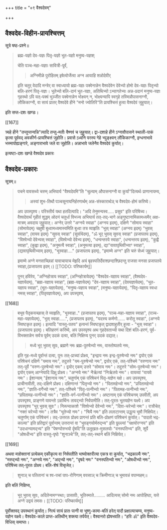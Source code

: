 +++
title = "०९ वैश्वदेवम्"

+++
## वैश्वदेव-विहीन-प्रायश्चित्तम्

सूत्रे षष्ठ-प्रश्ने॥ 

> ब्रह्म-यज्ञो देव-यज्ञः पितृ-यज्ञो भूत-यज्ञो मनुष्य-यज्ञश्
>
> चेति पञ्च-महा-यज्ञाः सावित्री-पूर्वं, 
>
>> अग्निमीळे पुरोहितम् इषेत्वोर्जेत्वा अग्न आयाहि शन्नोदेवीर् 
>
> इति चतुर् वेदादि मन्त्रेर् वा स्वाध्यायो ब्रह्म-यज्ञः पक्वेनान्नेन वैश्वदेवेन देवेभ्यो होमो देव-यज्ञः पितृभ्यो बलि-हरणं पितृ-यज्ञः। भूतेभ्यो बलि-दानं भूत-यज्ञः, अतिथिभ्यो ऽभ्यागतेभ्यः अन्न-प्रदानं मनुष्य-यज्ञः गृहस्थो ऽपि यत्-पक्वं भुञ्जीत पक्वेनान्नेन भोक्ष्यन् न, भोक्ष्यन्यापि स्वगृहे तस्मिन्नौपासनाग्नौ, लौकिकाग्नौ, वा सायं प्रातर् वैश्वदेवे हीने "मनो ज्योतिरि"ति प्रायश्चित्तं हुत्वा वैश्वदेवं जुहुयात्। 

इति सप्त-दशः खण्डः। 

[[167]]

त्र्यहे हीने "तन्तुन्तन्वन्नि"त्यादि तन्तु-मतीः वैष्णवं च जुहुयात्। द्वा-दशाहे हीने ऽग्नावौपासने स्थाली-पाकं कृत्वा पूर्ववद् अवकीर्ण-प्रायश्चित्तं जुहोति। प्रवासे ऽध्वनि परस्य गेहे भ्युङ्क्ष्यन् लौकिकाग्नौ, इन्धनाभावे भस्मापोह्यङ्गारे, अङ्गाराभावे जले वा जुहोति। अन्नाभावे जलेनैव वैश्वदेवं कुर्यात्। 

इत्यष्टा-दशः खण्डे वैश्वदेव प्रकारः 

## वैश्वदेव-प्रकारः 

सूत्रम्॥ 

> पचने वावसथ्ये चरुम् अभिघार्य "वैश्वदेवमि"ति "चुल्याम् औपासनाग्नौ वा कुर्या"दित्यर्थः प्राणानायम्य, 
>
>> अस्यां शुभ-तिथौ पञ्चसूनाघनिर्हरणार्थम् अन्न-संस्कारार्थञ् च वैश्वदेव-होमं करिष्ये। 
>
> अप उपस्पृश्य। परिस्तीर्य यथा हतदित्यादि। "अदि तेनुमन्यस्व..... प्रसुव" इति परिषिच्य। वैश्वदेवार्थं गृहीतं शुद्धम् ओदनं चतुर्धा विभज्य अभिघार्य तत्-तद्-भागे अङ्गुष्टानामिकामध्यमैर् अक्ष-मात्रम् अवदाय जुहुयात्। अग्नेर् उत्तरे "अग्नये स्वाहा" (अग्नय इदम्), दक्षिणे "सोमाय स्वाहा" (सोमायेदम्) चक्षुषी बुध्वामध्यमास्यमिति बुध्वा तत्र व्याहृतिः "भूस् स्वाहा" (अग्नय इदम्) "भुवस् स्वाहा", (वायव इदम्) "सुवस् स्वाहा" (सूर्यायेदम्), "ॐ भूर् भुवस् सुवस् स्वाहा" (प्रजापतय इदम्), "विश्वेभ्यो देवेभ्यस् स्वाहा", (विश्वेभ्यो देवेभ्य इदम्), "धन्वन्तरये स्वाहा", (धन्वन्तरय इदम्), "कुह्वै स्वाहा", (कुह्वा इदम्), "अनुमत्यै स्वाहा", (अनुमत्या इदम्), द्या"यावापृथिवीभ्याꣳ स्वाहा", (द्यावापृथिवीभ्याम् इदम्), "भूस्वाहा...." (प्रजापतय इदम्), "इमाम्मे अग्न" इति चरुं सेध्मं जुहुयात्। 
>
> इमाम्मे अग्ने मनसाच्छिन्नां यावाचायाच मेहृदि अयं बृहस्पतिर्देवाश्छन्दाश्छिदन्तु राजसा मनसा प्रजापतये स्वाहा,(प्रजापतय इदम्।)
[[TODO: परिष्कार्यम्]]
>
> पुनर् हविरेव, "अग्निहोत्राय स्वाहा", (अग्निहोत्रायेदम्) "वैश्वदेव-यज्ञाय स्वाहा", (वैश्वदेव-यज्ञायेदम्), "ब्रह्म-यज्ञाय स्वाहा", (ब्रह्म-यज्ञायेदम्) "देव-यज्ञाय स्वाहा", (देवयज्ञायेदम्), "भूत-यज्ञाय स्वाहा", (भूत-यज्ञायेदम्), "मनुष्य-यज्ञाय स्वाहा", (मनुष्य-यज्ञायेदम्), "पितृ-यज्ञाय स्वधा नमस् स्वाहा", (पितृयज्ञायेदम्), अप उपस्पृश्य, 

[[168]]

> बभूव पैतृकयच्छास् ते व्याहृतिः, "भूस्वाहा.." (प्रजापतय इदम्), "पञ्च-महा-यज्ञाय स्वाहा", (पञ्च-महा-यज्ञायेदम्), "भूस् स्वाहा.....", (प्रजापतय इदम्), "यदस्य कर्मणो...... करोतु स्वाहा", (अग्नये स्विष्टकृत इदम्)। इत्यादि "वास्तु-पतय" इत्यन्तं स्विष्टकृत् द्वादशाहुतीर् हूत्वा - "भूस् स्वाहा"। (प्रजापतय इदम्)। बलिहरणं करिष्ये, अप उपस्पृश्य अथ गृहदेवताभ्यो यथा दिशं बलि-हरणं, पूर्व-विभक्तान्नेन सर्वत्र पूर्वम् उदकं दत्वा, बलिं निक्षिप्य पुनर् उदकं दद्यात्। 
>
>> मध्ये भूर् भुवस् सुवः, ब्रह्मणे नमः ब्रह्म-पुरुषेभ्यो नमः, वास्तोष्पतये नमः, 
>
> इति गृह-मध्ये पूर्वान्तं दत्वा, पुनः तत्-प्राच्यां प्रोक्ष्य, "इन्द्राय नमः इन्द्र-पुरुषेभ्यो नमः" द्वयोर् एकं परिषेचनं दक्षिणे "यमाय नमः", तदुत्तरे "यम-पुरुषेभ्यो नमः", द्वयोर् एकं, तत्-पश्चिमे "वरुणाय नमः" तत्-पूर्वे "वरुण-पुरुषेभ्यो नमः"। द्वयोर् एकम् उत्तरे "सोमाय नमः"। तदुत्तरे "सोम-पुरुषेभ्यो नमः"। द्वयोर् एकम् आग्नेयादि दिक्षु प्रोक्ष्य। "अग्नये नमः" नैर्ऋत्यां "निर्ऋतये नमः"। वायव्यां "वायवे नमः"। ईशान्याम् "ईशानाय नमः", चतुर्णाम् एकं परिषेचनं पितृ-यज्ञेन यक्षे। अप उपस्पृश्य, प्राचीनावीती, तद्-दक्षिणे प्रोक्ष्य। दक्षिणान्तं "पितृभ्यो नमः"। "पितामहेभ्यो नमः", "प्रपितामहेभ्यो नमः", "ज्ञाति-वर्गेभ्यो नमः", तत्-पश्चिमे "पितृ-पत्नीभ्यो नमः"। "पितामह-पत्नीभ्यो नमः", "प्रपितामह-पत्नीभ्यो नमः"। "ज्ञाति-वर्ग-पत्नीभ्यो नमः"। अष्टानाम् एकं परिषेचनम् उपवीती, अप उपस्पृश्य, प्राङ्गणे यावन्तो ऽन्नार्थिनः तावद्भ्यो निर्वपामीति। तत्-पुरतः भूतयज्ञेन यक्ष्ये। अप उपस्पृश्य "भूर् भुवस् सुवः"। निरूप्याकाशे "विश्वेभ्यो देवेभ्यो नमः", "दिवा-चरेभ्यो नमः"। रात्रौचेत् "नक्तं चरेभ्यो नमः"। तत्रैव "भूतेभ्यो नमः"। "श्रियै नमः" इति ललाटान्तम् उद्धृत्य भूमौ निक्षिपेत्। चतुर्णाम् एकं परिषेचनं। तद्-उत्तरतः प्रोक्ष्य प्रागन्तं प्रति बलि-प्रोक्षणं परिषेचनं कुर्यात्। "पादतो भद्र-काल्या" इति प्रतिद्वारं पूर्वान्तम् उत्तरान्तं वा "भुवङ्गयोर्मरुद्भ्य" इति छुल्ल्यां "पक्षयोरग्नय" इति "उदधान्यामद्भ्य" इति "पेषण्योरुभयो र्दृषदि"ति उलूखल-मुसलयोः "वनस्पतिभ्य" इति, शूर्पे "ओषधीभ्य" इति वास्तु-पृष्ठे "शुनाञ्चे"ति, तत्-तत्-स्थाने बलिं निक्षिपेत्। 

[[169]]

अथवा मन्रोक्तानां प्रत्येकम् एकीकृत्य वा निर्वपतीति भाष्योक्तरीत्या एकत्र वा कुर्यात्, "भद्रकाल्यै नमः", "मरुद्भ्यो नमः", "अग्नये नमः", "अद्भ्यो नमः", "दृषदे नमः" "वनस्पतिभ्यो नमः", "ओषधीभ्यो नमः", परिषिच्य तत्-पुरतः प्रोक्ष्य। बलि-शेषं विसृजेत्। 

> शुनाञ् च पतितानां च श्व-पचां पाप-रोगिणाम् 
वयसाञ् च क्रिमीणाञ् च भूमावन्नं वपाम्यहम्॥ 

इति बलिं निक्षिप्य, 

> भूर् भुवस् सुवः, अदितेन्वमग्ग्स्थाः; प्रासावीः, भूतिस्माते......... आदित्यस् सोमो नमः आपोहिष्ठा, यत्ते अग्ने उद्वयं तमसः। 
[[TODO: परिष्कार्यम्]]

पूर्वोक्तवद् उपस्थानं कुर्यात्। नित्यं सायं प्रातः पत्नी वा भूष्णु-कामा-बलिं हरेत् पादौ प्रक्षाल्याचम्य, मनुष्य-यज्ञेन यक्ष्ये। वैश्वदेव-काले प्राप्त-अतिथीन् शक्त्या तर्पयेत्। वैश्वानरो ह्येषभवति। "हरिः ॐ" इति वैश्वदेव-विधिस् समाप्तः। 